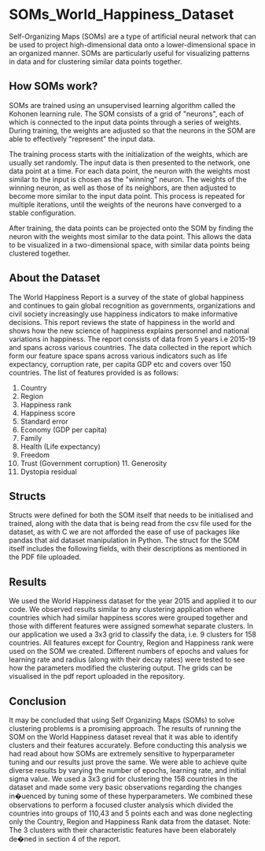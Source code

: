 # SOMs_World_Happiness_Dataset

<p>Self-Organizing Maps (SOMs) are a type of artificial neural network that can be used to project high-dimensional data onto a lower-dimensional space in an organized manner. SOMs are particularly useful for visualizing patterns in data and for clustering similar data points together.</p>

## How SOMs work?

SOMs are trained using an unsupervised learning algorithm called the Kohonen learning rule. The SOM consists of a grid of "neurons", each of which is connected to the input data points through a series of weights. During training, the weights are adjusted so that the neurons in the SOM are able to effectively "represent" the input data.

The training process starts with the initialization of the weights, which are usually set randomly. The input data is then presented to the network, one data point at a time. For each data point, the neuron with the weights most similar to the input is chosen as the "winning" neuron. The weights of the winning neuron, as well as those of its neighbors, are then adjusted to become more similar to the input data point. This process is repeated for multiple iterations, until the weights of the neurons have converged to a stable configuration.

After training, the data points can be projected onto the SOM by finding the neuron with the weights most similar to the data point. This allows the data to be visualized in a two-dimensional space, with similar data points being clustered together.

## About the Dataset

The World Happiness Report is a survey of the state of global happiness and continues to gain global recognition as governments, organizations and civil society increasingly use happiness indicators to make informative decisions. This report reviews the state of happiness in the world and shows how the new science of happiness explains personnel and national variations in happiness.
The report consists of data from 5 years i.e 2015-19 and spans across various countries. The data collected in the report which form our feature space spans across various indicators such as life expectancy, corruption rate, per capita GDP etc and covers over 150 countries. The list of features provided is as follows:
1. Country
2. Region
3. Happiness rank
4. Happiness score
5. Standard error
6. Economy (GDP per capita)
7. Family
8. Health (Life expectancy)
9. Freedom
10. Trust (Government corruption) 11. Generosity
12. Dystopia residual

## Structs

Structs were defined for both the SOM itself that needs to be initialised and trained, along with the data that is being read from the csv file used for the dataset, as with C we are not afforded the ease of use of packages like pandas that aid dataset manipulation in Python. The struct for the SOM itself includes the following fields, with their descriptions as mentioned in the PDF file uploaded.

## Results

We used the World Happiness dataset for the year 2015 and applied it to our code. We observed results similar to any clustering application where countries which had similar happiness scores were grouped together and those with different features were assigned somewhat separate clusters. In our application we used a 3x3 grid to classify the data, i.e. 9 clusters for 158 countries. All features except for Country, Region and Happiness rank were used on the SOM we created. Different numbers of epochs and values for learning rate and radius (along with their decay rates) were tested to see how the parameters modified the clustering output. The grids can be visualised in the pdf report uploaded in the repository.

## Conclusion

It may be concluded that using Self Organizing Maps (SOMs) to solve clustering problems is a promising approach. The results of running the SOM on the World Happiness dataset reveal that it was able to identify clusters and their features accurately.
Before conducting this analysis we had read about how SOMs are extremely sensitive to hyperparameter tuning and our results just prove the same. We were able to achieve quite diverse results by varying the number of epochs, learning rate, and initial sigma value.
We used a 3x3 grid for clustering the 158 countries in the dataset and made some very basic observations regarding the changes in�uenced by tuning some of these hyperparameters.
We combined these observations to perform a focused cluster analysis which divided the countries into groups of 110,43 and 5 points each and was done neglecting only the Country, Region and Happiness Rank data from the dataset.
Note: The 3 clusters with their characteristic features have been elaborately de�ned in section 4 of the report.
